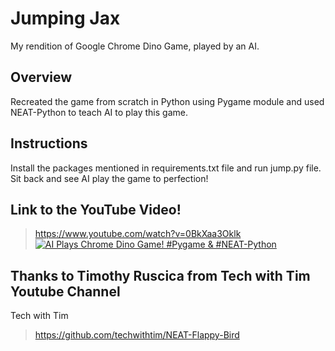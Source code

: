 # Jumping Jax
My rendition of Google Chrome Dino Game, played by an AI.

## Overview
Recreated the game from scratch in Python using Pygame module and used NEAT-Python to teach AI to play this game.

## Instructions
Install the packages mentioned in requirements.txt file and run jump.py file. Sit back and see AI play the game to perfection!

## Link to the YouTube Video!
><https://www.youtube.com/watch?v=0BkXaa3Oklk>
[![AI Plays Chrome Dino Game! #Pygame & #NEAT-Python](https://i.makeagif.com/media/7-04-2020/S8POnF.gif)](https://www.youtube.com/watch?v=0BkXaa3Oklk)

## Thanks to Timothy Ruscica from Tech with Tim Youtube Channel
Tech with Tim
><https://github.com/techwithtim/NEAT-Flappy-Bird>

